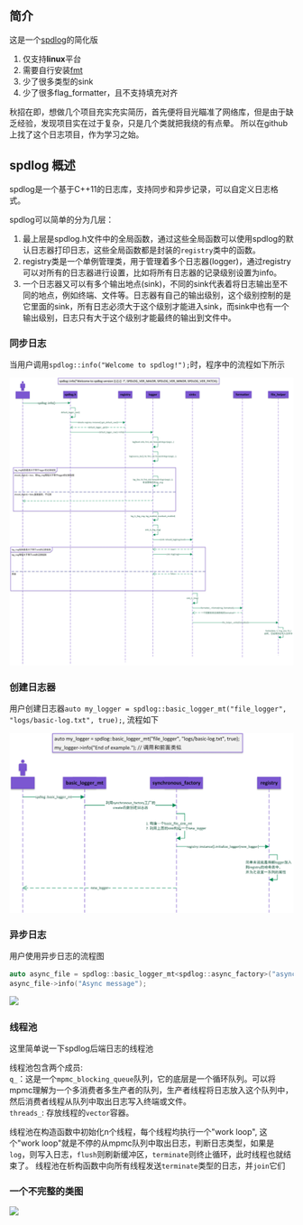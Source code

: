 

## 简介
这是一个[spdlog](https://github.com/gabime/spdlog)的简化版

1. 仅支持**linux**平台
2. 需要自行安装[fmt](https://github.com/fmtlib/fmt)
3. 少了很多类型的sink
4. 少了很多flag_formatter，且不支持填充对齐

秋招在即，想做几个项目充实充实简历，首先便将目光瞄准了网络库，但是由于缺乏经验，发现项目实在过于复杂，只是几个类就把我绕的有点晕。
所以在github上找了这个日志项目，作为学习之始。

## spdlog 概述

spdlog是一个基于C++11的日志库，支持同步和异步记录，可以自定义日志格式。

spdlog可以简单的分为几层：

1. 最上层是spdlog.h文件中的全局函数，通过这些全局函数可以使用spdlog的默认日志器打印日志，这些全局函数都是封装的`registry`类中的函数。
2. registry类是一个单例管理类，用于管理着多个日志器(logger)，通过registry可以对所有的日志器进行设置，比如将所有日志器的记录级别设置为info。
3. 一个日志器又可以有多个输出地点(sink)，不同的sink代表着将日志输出至不同的地点，例如终端、文件等。日志器有自己的输出级别，这个级别控制的是它里面的sink，所有日志必须大于这个级别才能进入sink，而sink中也有一个输出级别，日志只有大于这个级别才能最终的输出到文件中。

### 同步日志
当用户调用`spdlog::info("Welcome to spdlog!");`时，程序中的流程如下所示

![](picture/spdlog_info.jpg)

### 创建日志器
用户创建日志器`auto my_logger = spdlog::basic_logger_mt("file_logger", "logs/basic-log.txt", true);`, 流程如下

![](picture/basic_logger_mt.jpg)

### 异步日志
用户使用异步日志的流程图
```C++
auto async_file = spdlog::basic_logger_mt<spdlog::async_factory>("async_file_logger", "logs/async_log.txt");
async_file->info("Async message");
```

![](picture/async_info.jpg)


### 线程池
这里简单说一下spdlog后端日志的线程池

线程池包含两个成员:  
`q_`：这是一个`mpmc_blocking_queue`队列，它的底层是一个循环队列。可以将mpmc理解为一个多消费者多生产者的队列，生产者线程将日志放入这个队列中，然后消费者线程从队列中取出日志写入终端或文件。  
`threads_`: 存放线程的`vector`容器。

线程池在构造函数中初始化n个线程，每个线程均执行一个"work loop", 这个"work loop"就是不停的从mpmc队列中取出日志，判断日志类型，如果是`log`，则写入日志，`flush`则刷新缓冲区，`terminate`则终止循环，此时线程也就结束了。
线程池在析构函数中向所有线程发送`terminate`类型的日志，并`join`它们

### 一个不完整的类图

![](picture/spdlog%E7%B1%BB%E5%9B%BE.jpg)